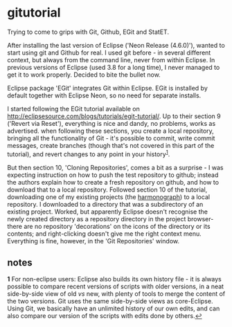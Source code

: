 # gitutorial

Trying to come to grips with Git, Github, EGit and StatET.

After installing the last version of Eclipse ('Neon Release (4.6.0)'), wanted to start using git and Github for real. I used git before - in several different context, but always from the command line, never from within Eclipse. In previous versions of Eclipse (used 3.8 for a long time), I never managed to get it to work properly. Decided to bite the bullet now.

Eclipse package 'EGit' integrates Git within Eclipse. EGit is installed by default together with Eclipse Neon, so no need for separate installs.

I started following the EGit tutorial available on <a href='http://eclipsesource.com/blogs/tutorials/egit-tutorial/' target='_blank'>http://eclipsesource.com/blogs/tutorials/egit-tutorial/</a>. Up to their section 9 ('Revert via Reset'), everything is nice and dandy, no problems, works as advertised. when following these sections, you create a local repository, bringing all the functionality of Git - it's possible to commit, write commit messages, create branches (though that's not covered in this part of the tutorial), and revert changes to any point in your history<sup id="a1"><a href="#f1">1</a></sup>. 

But then section 10, 'Cloning Repositories', comes a bit as a surprise - I was expecting instruction on how to push the test repository to github; instead the authors explain how to create a fresh repository on github, and how to download that to a local repository. Followed section 10 of the tutorial, downloading one of my existing projects (the <a href='https://github.com/evberghe/harmonograph' target='_blank'>harmonograph</a>) to a local repository. I downloaded to a directory that was a subdirectory of an existing project. Worked, but apparently Eclipse doesn't recognise the newly created directory as a repository directory in the project browser- there are no repository 'decorations' on the icons of the directory or its contents; and right-clicking doesn't give me the right context menu. Everything is fine, however, in the 'Git Repositories' window.

## notes

<b id="f1">1</b> For non-eclipse users: Eclipse also builds its own history file - it is always possible to compare recent versions of scripts with older versions, in a neat side-by-side view of old <i>vs</i> new, with plenty of tools to merge the content of the two versions. Git uses the same side-by-side views as core-Eclipse. Using Git, we basically have an unlimited history of our own edits, and can also compare our version of the scripts with edits done by others.[↩](#a1)
